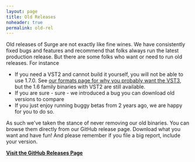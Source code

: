 ```yaml
---
layout: page
title: Old Releases
noheader: true
permalink: old-rel
---
```


Old releases of Surge are not exactly like fine wines. We have consistently fixed bugs and features and
recommend that folks always run the latest production release. But there are some folks who want or
need to run old releases. For instance

<ul>
<li>If you need a VST2 and cannot build it yourself, you will not be able to use 1.7.0.
See <a href="/formats">our formats page for why you probably want the VST3</a>, but the
1.6 family binaries with VST2 are still available.</li>
<li>If you are sure - sure - we introduced a bug you can download old versions to compare</li>
<li>If you just enjoy running buggy betas from 2 years ago, we are happy for you to do so.</li>
</ul>

<p>

As such we've taken the stance of never removing our old binaries. You can browse them
directly from our GitHub release page. Download what you want and have fun! And please
remember if you file a big report, include your version.
<p>

<b><a href="https://github.com/surge-synthesizer/releases/tags">Visit the GitHub Releases Page</a></b>
